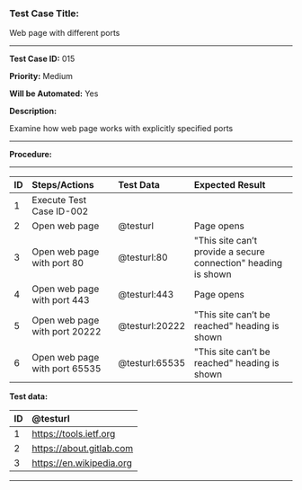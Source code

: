 
### Test Case Title: ###

Web page with different ports

---

**Test Case ID:** 015

**Priority:** Medium

**Will be Automated:** Yes

**Description:**

Examine how web page works with explicitly specified ports

---

**Procedure:**

---

|     ID       | Steps/Actions |  Test Data  | Expected Result |
| :------------ |:--------------| :---------- | :-------------- |
|       1       | Execute Test Case ID-002 | |    
|       2       | Open web page | @testurl | Page opens |
|       3       | Open web page with port 80 | @testurl:80 | "This site can’t provide a secure connection" heading is shown |
|       4       | Open web page with port 443 | @testurl:443 | Page opens |
|       5       | Open web page with port 20222 | @testurl:20222 | "This site can’t be reached" heading is shown |
|       6       | Open web page with port 65535 | @testurl:65535 | "This site can’t be reached" heading is shown |



**Test data:**

|      ID       | @testurl |
| :------------ |:--------------|
|       1       | https://tools.ietf.org | 
|       2       | https://about.gitlab.com  | 
|       3       | https://en.wikipedia.org | 
---

